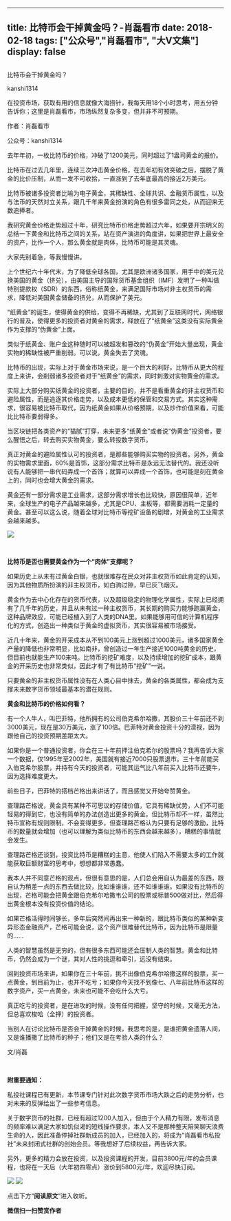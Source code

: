 
---
title:  比特币会干掉黄金吗？-肖磊看市
date: 2018-02-18
tags: ["公众号","肖磊看市", "大V文集"]
display: false
---


## 



比特币会干掉黄金吗？




kanshi1314




在投资市场，获取有用的信息就像大海捞针，我每天用18个小时思考，用五分钟告诉你；这里是肖磊看市，市场纵然复杂多变，但并非不可预期。


作者：肖磊看市

公众号：kanshi1314



去年年初，一枚比特币的价格，冲破了1200美元，同时超过了1盎司黄金的报价。



比特币在过去几年里，连续三次冲击黄金价格，在去年初有效突破之后，摆脱了黄金的比价压制，从而一发不可收拾，一直涨到了去年底最高的接近2万美元。



比特币被诸多投资者比喻为电子黄金，其稀缺性、全球共识、金融货币属性，以及与法币的天然对立关系，跟几千年来黄金扮演的角色有很多雷同之处，从而迎来无数追捧者。



我研究黄金价格走势超过十年，研究比特币价格走势超过六年，如果要开宗明义的总结一下黄金和比特币之间的关系，站在资产演进的角度讲，如果把世界上最安全的资产，比作一个人，那么黄金就是肉体，比特币可能是其灵魂。



大家先别着急，等我慢慢讲。



上个世纪六十年代末，为了降低全球各国，尤其是欧洲诸多国家，用手中的美元兑换美国的黄金（挤兑），由美国主导的国际货币基金组织（IMF）发明了一种叫做特别提款权（SDR）的东西，俗称纸黄金，来满足国际市场对非主权货币的需求，降低对美国黄金储备的挤兑，从而保护了美元。



“纸黄金”的诞生，使得黄金的供给，变得不再稀缺，尤其到了互联网时代，网络银行的普及，使得更多的投资者对黄金的需求，释放在了“纸黄金”这类没有实际黄金作为支撑的“伪黄金”上面。



类似于纸黄金、账户金这种随时可以被超发和篡改的“伪黄金”开始大量出现，黄金实物的稀缺性被严重削弱。可以说，黄金失去了灵魂。



比特币的出现，实际上对于黄金市场来说，是一个巨大的利好。比特币从更大的程度上来讲，会削弱诸多投资者对于“纸黄金”的需求，同时刺激对实物黄金的需求。



实际上大部分购买纸黄金的投资者，主要的目的，并不是看重黄金的非主权货币和避险属性，而是追逐其价格走势，以及成本更低的保管和交易方式。其实这种需求，很容易被比特币取代，因为纸黄金如果从价格预期，以及炒作价值来看，可能比比特币要弱得多。



当区块链把各类资产的“猫腻”打穿，未来更多“纸黄金”或者说“伪黄金”投资者，要么醒悟之后，转去购买实物黄金，要么转投数字货币。



真正对黄金的避险属性认可的投资者，是那些能够购买实物的投资者。另外，黄金的实物需求里面，60%是首饰，这部分需求比特币是永远无法替代的。我还没听说有人能够把一串代码弄成一个首饰；就算可以弄成一个首饰，也可能是刻在黄金上的，同时也会增大黄金的需求。



黄金还有一部分需求是工业需求，这部分需求增长也比较快，原因很简单，近年来，全球生产的电子产品越来越多，尤其是CPU、主板等，都需要消耗一定量的黄金。甚至可以这么说，随着全球对比特币等挖矿设备的剧增，对黄金的工业需求会越来越多。



<img class="" data-copyright="0" data-ratio="0.7547826086956522" data-s="300,640" src="https://mmbiz.qpic.cn/mmbiz_jpg/rIYcHn0KrPQzdZJJRH9JWAOx9yUrZ9NeqyPW9ouNOSAtLkUf8hwwMAnM6LicEWAl8h4fAoTFhRon7cFuc04XyIQ/640?wx_fmt=jpeg" data-type="jpeg" data-w="575" style="">

&nbsp;

**比特币是否也需要黄金作为一个“肉体”支撑呢？**



如果历史上从未有过黄金白银，也就很难存在民众对非主权货币如此肯定的认知，因为其他物质所扮演的非主权货币，如白驹过隙，早已灰飞烟灭。



黄金作为去中心化存在的货币代表，以及超级稳定的物理化学属性，实际上已经拥有了几千年的历史，并且从未有过一种主权货币，其长期的购买力能够跑赢黄金，这种品牌效应，可能已经植入到了人类的DNA里。如果能够用可信的计算机程序化的方式，创造出一种类似于黄金的虚拟货币，其实很容易被市场接受。



近几十年来，黄金的开采成本从不到100美元上涨到超过1000美元，诸多国家黄金产量的降低也非常明显，比如南非，曾创造过一年生产接近1000吨黄金的历史，但目前也就能生产100来吨。比特币的挖矿难度，以及持续增加的挖矿成本，跟黄金的开采历史也非常类似，因此才有了有比特币“挖矿”一说。



只要黄金的非主权货币属性没有在人类心目中抹去，黄金的各类属性，都会成为支撑未来数字货币领域最基本的潜在规则。



**黄金和比特币的价格如何看？**



有一个人牛人，叫巴菲特，他所拥有的公司伯克希尔哈撒，其股价三十年前还不到3000美元，现在是30万美元，涨了100倍。巴菲特对黄金投资十分的漠视，因为跟他自己的投资预期差距太大。



如果你是一个普通投资者，你会在三十年前押注伯克希尔的股票吗？我再告诉大家一个数据，仅1995年至2002年，美国就有接近7000只股票退市。三十年前能买入伯克希尔股票，并持有今天的投资者，可能其运气比八年前买入比特币还要牛，因为选择难度更大。



前些日子，巴菲特的搭档芒格出来讲话了，而且感觉又开始夸赞黄金。



查理路芒格说，黄金具有某种不可思议的存储价值，它具有稀缺优势，人们不可能轻易的得到它，也没有简单的办法创造出更多的黄金。但比特币却不一样，虽然比特币宣称有规则限制，不会变得更多，但查理路芒格认为只要有足够的激励，比特币的数量就会增加（也可以理解为类似比特币的东西会越来越多），糟糕的事情就会发生。



查理路芒格还谈到，投资比特币是糟糕的主意，他使人们陷入不需要太多的工作就能获取巨额财富的思考中，想想都非常愚蠢。



我本人并不同意芒格的观点，但很有意思的是，人们总会用自认为最差的东西，跟自认为稍差一点的东西去做比较，比如谁谁谁，还不如谁谁谁。如果没有比特币的出现，芒格可能会把黄金跟伯克希尔哈撒韦公司的股票或标普500做对比，然后得出黄金根本没有投资价值的结论。



如果芒格活得时间够长，多年后突然间再出来一种新的，跟比特币类似的某种新变异形态金融资产，芒格可能会说，这个资产很难替代比特币，因为比特币是限量的……



人类的智慧虽然是无穷的，但有很多东西可能还会压制人类的智慧。黄金和比特币，仍然会成为一个谜，其对人性的挑逗和牵引，远没有结束。



回到投资市场来讲，如果你在三十年前，挑不出像伯克希尔哈撒这样的股票，买一点黄金，到目前为止，也并不吃亏；如果你今天找不到像七、八年前比特币这样的数字资产，买一点黄金，未来也可能不会吃什么大亏。



真正吃亏的投资者，是在进攻的时候，没有任何把握，坚守的时候，又毫无方法，但总喜欢梭哈（全押）的投资者。



当别人在讨论比特币是否会干掉黄金的时候，我思考的是，是谁把黄金遗落人间，又是谁播撒了比特币的种子；他们又是在考验人类的什么？



文/肖磊



&nbsp;

**附重要通知：**



私投社课程已有更新，本节课专门针对此次数字货币市场大跌之后的走势分析，也对未来的反弹给出了一些参考信息。



关于数字货币的社群，已经有超过1200人加入，但由于个人精力有限，发布消息的频率难以满足大家如饥似渴的短线操作要求，本人又不是那种整天陪笑聊天浪费生命的人，因此准备停掉社群新成员的加入，已经加入的，将成为“肖磊看市私投社”未来封闭式社群的创始会员。等我想好了后续权益，再告诉大家。



另外，更多的精力会放在投资，以及投资课程的开发，目前3800元/年的会员课程，也将在一天后（大年初四零点）涨价到5800元/年，欢迎尽快订阅。



<img class="" data-copyright="0" data-ratio="1.7777777777777777" data-s="300,640" src="https://mmbiz.qpic.cn/mmbiz_png/rIYcHn0KrPQzdZJJRH9JWAOx9yUrZ9Ne4CRAjYXWjuHQiczYu0UicoMcEDIcXD5p9tuxWVfqaGZudIlAwqJYukIA/640?wx_fmt=png" data-type="png" data-w="1242" style=""/>









<img class="" data-copyright="0" data-ratio="0.7476038338658147" data-s="300,640" src="https://mmbiz.qpic.cn/mmbiz_jpg/rIYcHn0KrPTkxb5EthEAgdo8CWKm1wnkbdWBoQUumUg9cbjfsj2UL1QPlqgaDwdp4W322yZJoc6l6Z1VeGA38A/640?wx_fmt=jpeg" data-type="jpeg" data-w="626"/>



点击下方“**阅读原文**”进入收听。


**微信扫一扫赞赏作者**















